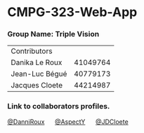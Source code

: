 # CMPG-323-Web-App

### Group Name: Triple Vision

<table>
  <tr>
    <td>Contributors</td>
  </tr>
  <tr>
    <td>Danika Le Roux</td>
    <td>41049764</td>
  </tr>
  <tr>
    <td>Jean-Luc Bégué</td>
    <td>40779173</td>
  </tr>
  <tr>
    <td>Jacques Cloete</td>
    <td>44214987</td>
  </tr>
</table>


### Link to collaborators profiles.

[@DanniRoux](https://github.com/DanniRoux)
&nbsp;&nbsp;&nbsp;&nbsp;
[@AspectY](https://github.com/AspectY)
&nbsp;&nbsp;&nbsp;&nbsp;
[@JDCloete](https://github.com/JDCloete)

